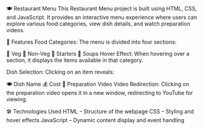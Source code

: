 🍽️ Restaurant Menu
This Restaurant Menu project is built using HTML, CSS, and JavaScript. It provides an interactive menu experience where users can explore various food categories, view dish details, and watch preparation videos.

📌 Features
Food Categories: The menu is divided into four sections:

🥗 Veg
🍗 Non-Veg
🍢 Starters
🍜 Soups
Hover Effect: When hovering over a section, it displays the items available in that category.

Dish Selection: Clicking on an item reveals:

🍽️ Dish Name
💰 Cost
🎥 Preparation Video
Video Redirection: Clicking on the preparation video opens it in a new window, redirecting to YouTube for viewing.

🛠️ Technologies Used
HTML – Structure of the webpage
CSS – Styling and hover effects
JavaScript – Dynamic content display and event handling
